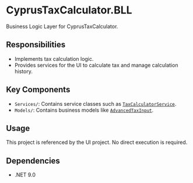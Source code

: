 # CyprusTaxCalculator.BLL

Business Logic Layer for CyprusTaxCalculator.

## Responsibilities

- Implements tax calculation logic.
- Provides services for the UI to calculate tax and manage calculation history.

## Key Components

- `Services/`: Contains service classes such as [`TaxCalculatorService`](Services/TaxCalculatorService.cs).
- `Models/`: Contains business models like [`AdvancedTaxInput`](Models/AdvancedTaxInput.cs).

## Usage

This project is referenced by the UI project. No direct execution is required.

## Dependencies

- .NET 9.0